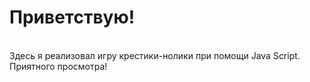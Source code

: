 # Приветствую!
<br>
Здесь я реализовал игру крестики-нолики при помощи Java Script.
<br>
Приятного просмотра!
